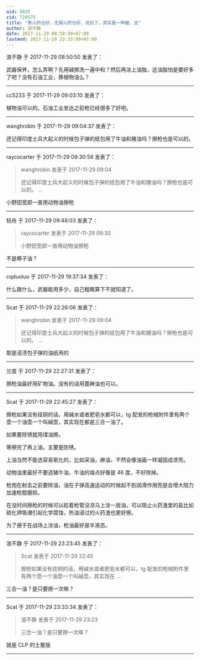 ```yaml
---
aid: 9025
zid: 728575
title: "黑火药也好，无烟火药也好，说白了，其实是一种酸，这"
author: 浪不静
date: 2017-11-29 08:50:50+07:00
lastmod: 2017-11-29 23:33:00+07:00
---
```


浪不静 于 2017-11-29 08:50:50 发表了：

武器保养，怎么弄啊？先用碱擦洗一遍中和？然后再涂上油脂，这油脂怕是要好多了吧？没有石油工业，靠植物油么？

---

cc5233 于 2017-11-29 09:03:10 发表了：

植物油可以的。石油工业发达之前枪已经很多了好吧。

---

wanghrobin 于 2017-11-29 09:04:37 发表了：

还记得印度士兵大起义的时候包子弹的纸包用了牛油和猪油吗？擦枪也是可以的。

---

raycocarter 于 2017-11-29 09:30:58 发表了：

> wanghrobin 发表于 2017-11-29 09:04
>
> 还记得印度士兵大起义的时候包子弹的纸包用了牛油和猪油吗？擦枪也是可以的。 ...

小野田宽郎一直用动物油擦枪

---

轻舟 于 2017-11-29 09:48:03 发表了：

> raycocarter 发表于 2017-11-29 09:30
>
> 小野田宽郎一直用动物油擦枪

不是椰子油？

---

cqduoluo 于 2017-11-29 19:37:34 发表了：

什么跟什么，武器能用多少，自己粗略算下不就知道了。

---

Scat 于 2017-11-29 22:26:06 发表了：

> wanghrobin 发表于 2017-11-29 09:04
>
> 还记得印度士兵大起义的时候包子弹的纸包用了牛油和猪油吗？擦枪也是可以的。 ...

那是浸渍包子弹的油纸用的

---

兰度 于 2017-11-29 22:27:31 发表了：

擦枪油最好用矿物油。没有的话用蓖麻油也可以。

---

Scat 于 2017-11-29 22:45:27 发表了：

擦枪如果没有挂铜的话，用碱水或者肥皂水都可以，tg 配发的枪械附件里有两个壶一个油壶一个叫碱壶，其实现在都是三合一油了。

如果要除锈就用煤油擦。

等擦完了再上油，主要是防锈。

上油当然不能选容易氧化的，比如采油，麻油，不然会像油画一样凝固成漆壳。

动物油里最好不要选猪牛油，牛油的熔点好像是 46 度，不好除掉。

枪炮在射击之前要除油，油在子弹高速运动的时候起不到润滑作用而是会增大阻力加速枪膛磨损。

在没时间擦枪的时候可以趁着枪管没凉马上涂一层油，可以阻止火药渣里的盐比如硫化钾吸潮引起化学腐蚀，热油浸过的火药渣也更好擦。

为了便于在战场上涂油，枪油最好是半液态。

---

浪不静 于 2017-11-29 23:23:45 发表了：

> Scat 发表于 2017-11-29 22:45
>
> 擦枪如果没有挂铜的话，用碱水或者肥皂水都可以，tg 配发的枪械附件里有两个壶一个油壶一个叫碱壶，其实现在 ...

三合一油？是只要擦一次嘛？

---

Scat 于 2017-11-29 23:33:34 发表了：

> 浪不静 发表于 2017-11-29 23:23
>
> 三合一油？是只要擦一次嘛？

就是 CLP 的土鳖版

---
